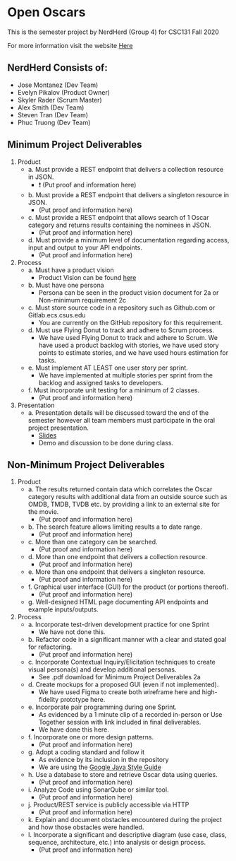 # Open Oscars
This is the semester project by NerdHerd (Group 4) for CSC131 Fall 2020

For more information visit the website [Here](https://j-montanez.github.io/CSC131_NerdHerd/)

## NerdHerd Consists of:
- Jose Montanez (Dev Team)
- Evelyn Pikalov (Product Owner)
- Skyler Rader (Scrum Master)
- Alex Smith (Dev Team)
- Steven Tran (Dev Team)
- Phuc Truong (Dev Team)

## Minimum Project Deliverables
1. Product 
    - a. Must provide a REST endpoint that delivers a collection resource in JSON.
        - :heavy_exclamation_mark: (Put proof and information here)
    - b. Must provide a REST endpoint that delivers a singleton resource in JSON.
        - (Put proof and information here)
    - c. Must provide a REST endpoint that allows search of 1 Oscar category and returns
         results containing the nominees in JSON.
        - (Put proof and information here)
    - d. Must provide a minimum level of documentation regarding access, input and
         output to your API endpoints.
        - (Put proof and information here)
2. Process
    - a. Must have a product vision
        - Product Vision can be found [here](https://cdn.discordapp.com/attachments/760733386296918021/768260746597236766/ProductVisionDocument_FINAL_2.0.pdf)
    - b. Must have one persona
        - Persona can be seen in the product vision document for 2a or Non-minimum requirement 2c
    - c. Must store source code in a repository such as Github.com or Gitlab.ecs.csus.edu
        - You are currently on the GitHub repository for this requirement.
    - d. Must use Flying Donut to track and adhere to Scrum process.
        - We have used Flying Donut to track and adhere to Scrum. We have used a product backlog with stories, we have used story points to estimate stories, and we have used hours estimation for tasks.
    - e. Must implement AT LEAST one user story per sprint.
        - We have implemented at multiple stories per sprint from the backlog and assigned tasks to developers.
    - f. Must incorporate unit testing for a minimum of 2 classes.
        - (Put proof and information here)
3. Presentation
    - a. Presentation details will be discussed toward the end of the semester however
         all team members must participate in the oral project presentation.
         - [Slides]()
         - Demo and discussion to be done during class.

## Non-Minimum Project Deliverables

1. Product
    - a. The results returned contain data which correlates the Oscar category results with additional data from an outside source such as OMDB, TMDB, TVDB etc. by providing a link to an external site for the movie.
        - (Put proof and information here)
    - b. The search feature allows limiting results a to date range.
        - (Put proof and information here)
    - c. More than one category can be searched.
        - (Put proof and information here)
    - d. More than one endpoint that delivers a collection resource.
        - (Put proof and information here)
    - e. More than one endpoint that delivers a singleton resource.
        - (Put proof and information here)
    - f. Graphical user interface (GUI) for the product (or portions thereof).
        - (Put proof and information here)    
    - g. Well-designed HTML page documenting API endpoints and example inputs/outputs.
2. Process
    - a. Incorporate test-driven development practice for one Sprint
        - We have not done this.
    - b. Refactor code in a significant manner with a clear and stated goal for refactoring.
        - (Put proof and information here)
    - c. Incorporate Contextual Inquiry/Elicitation techniques to create visual persona(s) and develop additional personas.
        - See .pdf download for Minimum Project Deliverables 2a
    - d. Create mockups for a proposed GUI (even if not implemented).
        - We have used Figma to create both wireframe here and high-fidelity prototype here.
    - e. Incorporate pair programming during one Sprint.
        - As evidenced by a 1 minute clip of a recorded in-person or Use Together session with link included in final deliverables.
        - We have done this here.
    - f. Incorporate one or more design patterns.
        - (Put proof and information here)        
    - g. Adopt a coding standard and follow it
        - As evidence by its inclusion in the repository
        - We are using the [Google Java Style Guide](https://google.github.io/styleguide/javaguide.html)
    - h. Use a database to store and retrieve Oscar data using queries.
        - (Put proof and information here)       
    - i. Analyze Code using SonarQube or similar tool.
        - (Put proof and information here)       
    - j. Product/REST service is publicly accessible via HTTP
        - (Put proof and information here)       
    - k. Explain and document obstacles encountered during the project and how those
     obstacles were handled.
    - l. Incorporate a significant and descriptive diagram (use case, class, sequence,
     architecture, etc.) into analysis or design process.
        - (Put proof and information here)
       